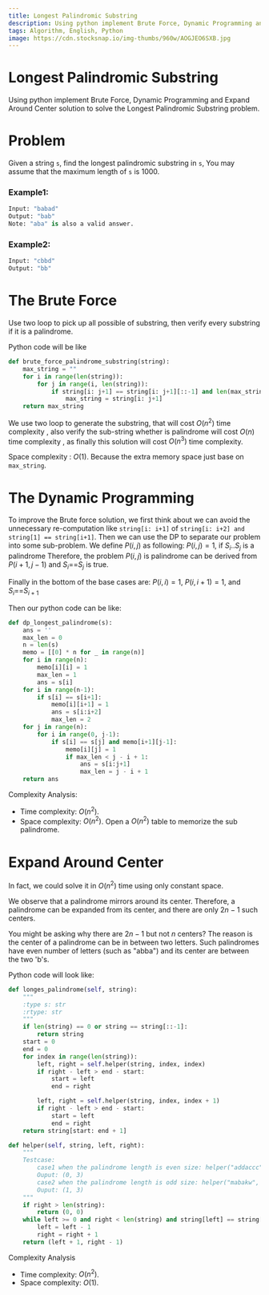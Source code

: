 ```yaml
---
title: Longest Palindromic Substring
description: Using python implement Brute Force, Dynamic Programming and Expand Around Center solution to solve the Longest Palindromic Substring problem.
tags: Algorithm, English, Python
image: https://cdn.stocksnap.io/img-thumbs/960w/AOGJEO6SXB.jpg
---
```

# Longest Palindromic Substring

Using python implement Brute Force, Dynamic Programming and Expand Around Center solution to solve the Longest Palindromic Substring problem.

# Problem

Given a string `s`, find the longest palindromic substring in `s`, You may assume that the maximum length of `s` is 1000.

### Example1:
```python
Input: "babad"
Output: "bab"
Note: "aba" is also a valid answer.
```
### Example2:
```python
Input: "cbbd"
Output: "bb"
```

# The Brute Force
Use two loop to pick up all possible of substring, then verify every substring if it is a palindrome.

Python code will be like
```python
def brute_force_palindrome_substring(string):
    max_string = ""
    for i in range(len(string)):
        for j in range(i, len(string)):
            if string[i: j+1] == string[i: j+1][::-1] and len(max_string) < len(string[i: j+1]):
                max_string = string[i: j+1]
    return max_string
```
We use two loop to generate the substring, that will cost $O(n^2)$ time complexity , also verify the sub-string whether is palindrome will cost $O(n)$ time complexity , as finally this solution will cost $O(n^3)$ time complexity.

Space complexity : $O(1)$. Because the extra memory space just base on `max_string`.

# The Dynamic Programming

To improve the Brute force solution, we first think about we can avoid the unnecessary re-computation like `string[i: i+1]` of `string[i: i+2] and string[1] == string[i+1]`. Then we can use the DP to separate our problem into some sub-problem. We define $P(i, j)$ as following:
$P(i, j)= 1$, if $S_i$..$S_j$ is a palindrome
Therefore, the problem $P(i, j)$ is palindrome can be derived from $P(i+1, j-1)$ and $S_i$==$S_j$ is true.

Finally in the bottom of the base cases are:
$P(i, i) = 1$, $P(i, i+1)= 1$, and $S_i$==$S_{i+1}$

Then our python code can be like:
```python
def dp_longest_palindrome(s):
    ans = ''
    max_len = 0
    n = len(s)
    memo = [[0] * n for _ in range(n)]
    for i in range(n):
        memo[i][i] = 1
        max_len = 1
        ans = s[i]
    for i in range(n-1):
        if s[i] == s[i+1]:
            memo[i][i+1] = 1
            ans = s[i:i+2]
            max_len = 2
    for j in range(n):
        for i in range(0, j-1):
            if s[i] == s[j] and memo[i+1][j-1]:
                memo[i][j] = 1
                if max_len < j - i + 1:
                    ans = s[i:j+1]
                    max_len = j - i + 1
    return ans
```
Complexity Analysis:
* Time complexity: $O(n^2)$.
* Space complexity: $O(n^2)$. Open a $O(n^2)$ table to memorize the sub palindrome.

# Expand Around Center

In fact, we could solve it in $O(n^2)$ time using only constant space.

We observe that a palindrome mirrors around its center. Therefore, a palindrome can be expanded from its center, and there are only $2n - 1$ such centers.

You might be asking why there are $2n - 1$ but not $n$ centers? The reason is the center of a palindrome can be in between two letters. Such palindromes have even number of letters (such as "abba") and its center are between the two 'b's.

Python code will look like:
```python
def longes_palindrome(self, string):
    """
    :type s: str
    :rtype: str
    """
    if len(string) == 0 or string == string[::-1]:
        return string
    start = 0
    end = 0
    for index in range(len(string)):
        left, right = self.helper(string, index, index)
        if right - left > end - start:
            start = left
            end = right

        left, right = self.helper(string, index, index + 1)
        if right - left > end - start:
            start = left
            end = right
    return string[start: end + 1]

def helper(self, string, left, right):
    """
    Testcase:
        case1 when the palindrome length is even size: helper("addaccc",  1, 2)
        Ouput: (0, 3)
        case2 when the palindrome length is odd size: helper("mabakw", 2, 2)
        Ouput: (1, 3)
    """
    if right > len(string):
        return (0, 0)
    while left >= 0 and right < len(string) and string[left] == string[right]:
        left = left - 1
        right = right + 1
    return (left + 1, right - 1)
```
Complexity Analysis
* Time complexity: $O(n^2)$.
* Space complexity: $O(1)$.